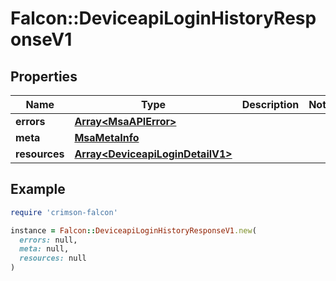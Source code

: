 # Falcon::DeviceapiLoginHistoryResponseV1

## Properties

| Name | Type | Description | Notes |
| ---- | ---- | ----------- | ----- |
| **errors** | [**Array&lt;MsaAPIError&gt;**](MsaAPIError.md) |  |  |
| **meta** | [**MsaMetaInfo**](MsaMetaInfo.md) |  |  |
| **resources** | [**Array&lt;DeviceapiLoginDetailV1&gt;**](DeviceapiLoginDetailV1.md) |  |  |

## Example

```ruby
require 'crimson-falcon'

instance = Falcon::DeviceapiLoginHistoryResponseV1.new(
  errors: null,
  meta: null,
  resources: null
)
```

